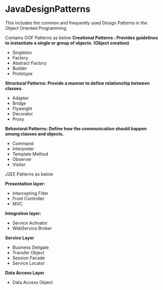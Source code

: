 # JavaDesignPatterns
This includes the common and frequently used Design Patterns in the Object Oriented Programming. 

Contains GOF Patterns as below
**Creational Patterns :  Provides guidelines to instantiate a single or group of objects. (Object creation)**
- Singleton
- Factory
- Abstract Factory
- Builder
- Prototype

**Structural Patterns: Provide a manner to define relationship between classes.**
- Adapter
- Bridge
- Flyweight
- Decorator
- Proxy

**Behavioral Patterns: Define how the communication should happen among classes and objects.**

- Command
- Interpreter
- Template Method
- Observer
- Visitor


J2EE Patterns as below

**Presentation layer:**
- Intercepting Filter
- Front Controller
- MVC

**Integration layer:**
- Service Activator
- WebService Broker

**Service Layer**
- Business Deligate
- Transfer Object
- Session Facade
- Service Locator

**Data Access Layer**
- Data Access Object


